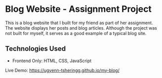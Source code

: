 # Blog Website - Assignment Project

This is a blog website that I built for my friend as part of her assignment. The website displays her posts and blog articles. Although the project was not built for myself, it serves as a good example of a typical blog site.

## Technologies Used

- Frontend Only: HTML, CSS, JavaScript


Live Demo: https://ugyenn-tsheringg.github.io/my-blog/
